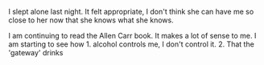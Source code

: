 I slept alone last night. It felt appropriate, I don't think she can have me so close to her now that she knows what she knows. 

I am continuing to read the Allen Carr book. It makes a lot of sense to me. I am starting to see how 1. alcohol controls me, I don't control it. 2. That the 'gateway' drinks 